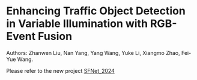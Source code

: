 # Enhancing Traffic Object Detection in Variable Illumination with RGB-Event Fusion

Authors: Zhanwen Liu, Nan Yang, Yang Wang, Yuke Li, Xiangmo Zhao, Fei-Yue Wang.

Please refer to the new project [SFNet_2024](https://github.com/Zizzzzzzz/SFNet_2024)
